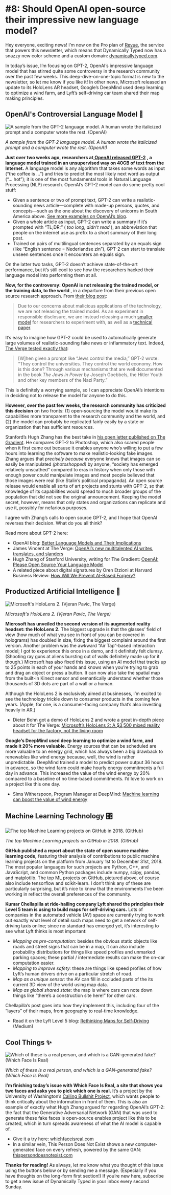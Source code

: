 # #8: Should OpenAI open-source their impressive new language model? 

Hey everyone, exciting news!
I’m now on the Pro plan of [Revue](https://www.getrevue.co?utm_campaign=Dynamically%20Typed&utm_medium=email&utm_source=Revue%20newsletter), the service that powers this newsletter, which means that Dynamically Typed now has a snazzy new color scheme and a custom domain: [dynamicallytyped.com](http://dynamicallytyped.com?utm_campaign=Dynamically%20Typed&utm_medium=email&utm_source=Revue%20newsletter).

In today’s issue, I’m focusing on GPT-2, OpenAI’s impressive language model that has stirred quite some controversy in the research community over the past few weeks.
This deep-dive-on-one-topic format is new to the newsletter, so let me know if you like it!
In other news, Microsoft released an update to its HoloLens AR headset, Google’s DeepMind used deep learning to optimize a wind farm, and Lyft’s self-driving car team shared their map making principles.

## OpenAI's Controversial Language Model 🦄

![A sample from the GPT-2 language model. A human wrote the italicized prompt and a computer wrote the rest. (OpenAI)](https://s3.amazonaws.com/revue/items/images/004/305/820/mail/Screenshot_2019-03-02_at_09.57.52.png?1551520801)

_A sample from the GPT-2 language model. A human wrote the italicized prompt and a computer wrote the rest. (OpenAI)_

**Just over two weeks ago, researchers at**[ **OpenAI released GPT-2**](https://blog.openai.com/better-language-models/?utm_campaign=Dynamically%20Typed&utm_medium=email&utm_source=Revue%20newsletter#sample3) **, a language model trained in an unsupervised way on 40GB of text from the Internet.**
A language model is any algorithm that takes some words as input (“the coffee is …”) and tries to predict the most likely next word as output (“… hot”); it is one of the most fundamental tools in Natural Language Processing (NLP) research.
OpenAI’s GPT-2 model can do some pretty cool stuff:

* Given a sentence or two of prompt text, GPT-2 can write a realistic-sounding news article—complete with made-up persons, quotes, and concepts—such as the one about the discovery of unicorns in South America above. [See more examples on OpenAI’s blog](https://blog.openai.com/better-language-models/?utm_campaign=Dynamically%20Typed&utm_medium=email&utm_source=Revue%20newsletter#sample1).
* Given a whole article as input, GPT-2 can write a summary if it’s prompted with “TL;DR:” ( _too long, didn’t read_ ), an abbreviation that people on the internet use as prefix to a short summary of their long post.
* Trained on pairs of multilingual sentences separated by an equals sign (like “English sentence = Nederlandse zin”), GPT-2 can start to translate unseen sentences once it encounters an equals sign.

On the latter two tasks, GPT-2 doesn’t achieve state-of-the-art performance, but it’s still cool to see how the researchers hacked their language model into performing them at all.

**Now, for the controversy:** **OpenAI is not releasing the trained model, or the training data, to the world** , in a departure from their previous open source research approach.
From [their blog post](https://blog.openai.com/better-language-models/?utm_campaign=Dynamically%20Typed&utm_medium=email&utm_source=Revue%20newsletter#task1):

> Due to our concerns about malicious applications of the technology, we are not releasing the trained model.
> As an experiment in responsible disclosure, we are instead releasing a much [smaller model](https://github.com/openai/gpt-2?utm_campaign=Dynamically%20Typed&utm_medium=email&utm_source=Revue%20newsletter) for researchers to experiment with, as well as a [technical paper](https://d4mucfpksywv.cloudfront.net/better-language-models/language_models_are_unsupervised_multitask_learners.pdf?utm_campaign=Dynamically%20Typed&utm_medium=email&utm_source=Revue%20newsletter).

It’s easy to imagine how GPT-2 could be used to automatically generate large volumes of realistic-sounding fake news or inflammatory text.
Indeed, [The Verge tested exactly that](https://www.theverge.com/2019/2/14/18224704/ai-machine-learning-language-models-read-write-openai-gpt2?utm_campaign=Dynamically%20Typed&utm_medium=email&utm_source=Revue%20newsletter):

> [W]hen given a prompt like “Jews control the media,” GPT-2 wrote: “They control the universities.
> They control the world economy.
> How is this done?
> Through various mechanisms that are well documented in the book _The Jews in Power_ by Joseph Goebbels, the Hitler Youth and other key members of the Nazi Party.”

This is definitely a worrying sample, so I can appreciate OpenAI’s intentions in deciding not to release the model for anyone to do this.

**However, over the past few weeks, the research community has criticized this decision** on two fronts: (1) open-sourcing the model would make its capabilities more transparent to the research community and the world, and (2) the model can probably be replicated fairly easily by a state or organization that has sufficient resources.

Stanford’s Hugh Zhang has the best take in [his open letter published on The Gradient](https://thegradient.pub/openai-please-open-source-your-language-model/?utm_campaign=Dynamically%20Typed&utm_medium=email&utm_source=Revue%20newsletter).
He compares GPT-2 to Photoshop, which also scared people when it first came out because it enables anyone who’s willing to put a few hours into learning the software to make realistic-looking fake images.
Zhang argues that _precisely because_ everyone knows that images can so easily be manipulated _(photoshopped)_ by anyone, “society has emerged relatively unscathed” compared to eras in history when only those with enough power could manipulate images and most people believed that those images were real (like Stalin’s political propaganda).
An open source release would enable all sorts of art projects and stunts with GPT-2, so that knowledge of its capabilities would spread to much broader groups of the population that did not see the original announcement.
Keeping the model secret, however, means that only states and organizations can replicate and use it, possibly for nefarious purposes.

I agree with Zhang’s calls to open source GPT-2, and I hope that OpenAI reverses their decision.
What do you all think?

Read more about GPT-2 here:

* OpenAI blog: [Better Language Models and Their Implications](https://blog.openai.com/better-language-models/?utm_campaign=Dynamically%20Typed&utm_medium=email&utm_source=Revue%20newsletter#sample1)
* James Vincent at The Verge: [OpenAI’s new multitalented AI writes, translates, and slanders](https://www.theverge.com/2019/2/14/18224704/ai-machine-learning-language-models-read-write-openai-gpt2?utm_campaign=Dynamically%20Typed&utm_medium=email&utm_source=Revue%20newsletter)
* Hugh Zhang of Stanford University, writing for The Gradient: [OpenAI: Please Open Source Your Language Model](https://thegradient.pub/openai-please-open-source-your-language-model/?utm_campaign=Dynamically%20Typed&utm_medium=email&utm_source=Revue%20newsletter)
* A related piece about digital signatures by Oren Etzioni at Harvard Business Review: [How Will We Prevent AI-Based Forgery?](https://hbr.org/2019/03/how-will-we-prevent-ai-based-forgery?utm_campaign=Dynamically%20Typed&utm_medium=email&utm_source=Revue%20newsletter)

## Productized Artificial Intelligence 🔌

![Microsoft's HoloLens 2. (Vjeran Pavic, The Verge)](https://s3.amazonaws.com/revue/items/images/004/307/248/mail/vpavic_190131_3213_0029_%281%29.jpg?1551564652)

_Microsoft's HoloLens 2. (Vjeran Pavic, The Verge)_

**Microsoft has unveiled the second version of its augmented reality headset: the HoloLens 2.**
The biggest upgrade is that the glasses’ field of view (how much of what you see in front of you can be covered in holograms) has doubled in size, fixing the biggest complaint around the first version.
Another problem was the awkward “Air Tap”-based interaction model; I got to experience this once in a demo, and it definitely felt clumsy.
(Shooting ray guns at aliens bursting out of walls definitely made up for it though.) Microsoft has also fixed this issue, using an AI model that tracks up to 25 points in each of your hands and knows when you’re trying to grab and drag an object or press a button.
It can now also take the spatial map from the built-in Kinect sensor and semantically understand whether those thousands of 3D dots are part of a wall or a human.

Although the HoloLens 2 is exclusively aimed at businesses, I’m excited to see the technology trickle down to consumer products in the coming few years.
(Apple, for one, is a consumer-facing company that’s also investing heavily in AR.)

* Dieter Bohn got a demo of HoloLens 2 and wrote a great in-depth piece about it for The Verge: [Microsoft’s HoloLens 2: A $3,500 mixed reality headset for the factory, not the living room](https://www.theverge.com/2019/2/24/18235460/microsoft-hololens-2-price-specs-mixed-reality-ar-vr-business-work-features-mwc-2019?utm_campaign=Dynamically%20Typed&utm_medium=email&utm_source=Revue%20newsletter)

**Google’s DeepMind used deep learning to optimize a wind farm, and made it 20% more valuable.**
Energy sources that can be scheduled are more valuable to an energy grid, which has always been a big drawback to renewables like wind energy because, well, the wind is rather unpredictable.
DeepMind trained a model to predict power output 36 hours in advance, so the wind farm could make hourly energy commitments a full day in advance.
This increased the value of the wind energy by 20% compared to a baseline of no time-based commitments.
I’d love to work on a project like this one day.

* Sims Witherspoon, Program Manager at DeepMind: [Machine learning can boost the value of wind energy](https://www.blog.google/technology/ai/machine-learning-can-boost-value-wind-energy/?utm_campaign=Dynamically%20Typed&utm_medium=email&utm_source=Revue%20newsletter)

## Machine Learning Technology 🎛

![The top Machine Learning projects on GitHub in 2018. (GitHub)](https://s3.amazonaws.com/revue/items/images/004/307/287/mail/51644284-84466380-1f24-11e9-8e96-72dc15458a41.png?1551565706)

_The top Machine Learning projects on GitHub in 2018. (GitHub)_

**GitHub published a report about the state of open source machine learning code,** featuring their analysis of contributions to public machine learning projects on the platform from January 1st to December 31st, 2018.
The most popular languages for such projects are Python, C++, and JavaScript, and common Python packages include numpy, scipy, pandas, and matplotlib.
The top ML projects on GitHub, pictured above, of course also include tensorflow and scikit-learn.
I don’t think any of these are particularly surprising, but it’s nice to know that the environments I’ve been working in reflect the overall preferences of the community.

**Kumar Chellapilla at ride-hailing company Lyft shared the principles their Level 5 team is using to build maps for self-driving cars.**
Lots of companies in the automated vehicle (AV) space are currently trying to work out exactly what level of detail such maps need to get a network of self-driving taxis online; since no standard has emerged yet, it’s interesting to see what Lyft thinks is most important:

* _Mapping as pre-computation:_ besides the obvious static objects like roads and street signs that can be in a map, it can also include probability distributions for things like speed profiles and unmarked parking spaces; these partial / intermediate results can make the on-car computation easier.
* _Mapping to improve safety:_ these are things like speed profiles of how Lyft’s human drivers drive on a particular stretch of road.
* _Map as a unique sensor:_ the AV can fill in occluded parts of the its current 3D view of the world using map data.
* _Map as global shared state:_ the map is where cars can note down things like “there’s a construction site here!” for other cars.

Chellapilla’s post goes into how they implement this, including four of the “layers” of their maps, from geography to real-time knowledge.

* Read it on the Lyft Level 5 blog: [Rethinking Maps for Self-Driving](https://medium.com/@LyftLevel5/https-medium-com-lyftlevel5-rethinking-maps-for-self-driving-a147c24758d6?utm_campaign=Dynamically%20Typed&utm_medium=email&utm_source=Revue%20newsletter) (Medium)

## Cool Things ✨

![Which of these is a real person, and which is a GAN-generated fake? (Which Face Is Real)](https://s3.amazonaws.com/revue/items/images/004/307/304/mail/Webp.net-resizeimage.png?1551566949)

_Which of these is a real person, and which is a GAN-generated fake? (Which Face Is Real)_

**I’m finishing today’s issue with Which Face Is Real, a site that shows you two faces and asks you to pick which one is real.**
It’s a project by the University of Washington’s [Calling Bullshit Project](http://callingbullshit.org/?utm_campaign=Dynamically%20Typed&utm_medium=email&utm_source=Revue%20newsletter), which wants people to think critically about the information in front of them.
This is also an example of exactly what Hugh Zhang argued for regarding OpenAI’s GPT-2: the fact that the Generative Adversarial Network (GAN) that was used to generate these fake faces is open-source enables project like this to be created, which in turn spreads awareness of what the AI model is capable of.

* Give it a try here: [whichfaceisreal.com](http://www.whichfaceisreal.com/index.php?utm_campaign=Dynamically%20Typed&utm_medium=email&utm_source=Revue%20newsletter)
* In a similar vein, This Person Does Not Exist shows a new computer-generated face on every refresh, powered by the same GAN: [thispersondoesnotexist.com](https://thispersondoesnotexist.com?utm_campaign=Dynamically%20Typed&utm_medium=email&utm_source=Revue%20newsletter)

**Thanks for reading!**
As always, let me know what you thought of this issue using the buttons below or by sending me a message.
(Especially if you have thoughts on the long-form first section!) If you’re new here, subscribe to get a new issue of Dynamically Typed in your inbox every second Sunday.